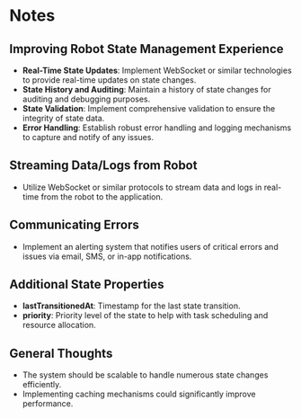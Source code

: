 # Notes

## Improving Robot State Management Experience

- **Real-Time State Updates**: Implement WebSocket or similar technologies to provide real-time updates on state changes.
- **State History and Auditing**: Maintain a history of state changes for auditing and debugging purposes.
- **State Validation**: Implement comprehensive validation to ensure the integrity of state data.
- **Error Handling**: Establish robust error handling and logging mechanisms to capture and notify of any issues.

## Streaming Data/Logs from Robot

- Utilize WebSocket or similar protocols to stream data and logs in real-time from the robot to the application.

## Communicating Errors

- Implement an alerting system that notifies users of critical errors and issues via email, SMS, or in-app notifications.

## Additional State Properties

- **lastTransitionedAt**: Timestamp for the last state transition.
- **priority**: Priority level of the state to help with task scheduling and resource allocation.

## General Thoughts

- The system should be scalable to handle numerous state changes efficiently.
- Implementing caching mechanisms could significantly improve performance.
